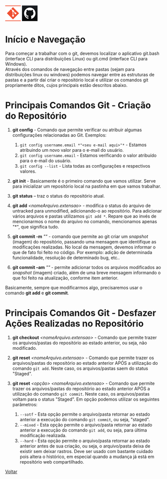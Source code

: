 ![Logo do Git](./../Imagens/icoGit.png) ![Logo do GitHub](./../Imagens/icoGitHub.png)

# Início e Navegação

Para começar a trabalhar com o git, devemos localizar o aplicativo git.bash (interface CLI para distribuições Linux) ou git.cmd (interface CLI para Windows).  
Através dos comandos de navegação entre pastas (sejam para distribuições linux ou windows) podemos navegar entre as estruturas de pastas e a partir daí criar o repositório local e utilizar os comandos git propriamente ditos, cujos principais estão descritos abaixo.

# Principais Comandos Git - Criação do Repositório  

1. **git config** - Comando que permite verificar ou atribuir algumas configurações relacionadas ao Git. Exemplos:  

	1. `git config username.email *"<seu e-mail aqui>"*` - Estamos atribuindo um novo valor para o e-mail do usuário.  
	2. `git config username.email` - Estamos verificando o valor atribuído para o e-mail do usuário.  
	3. `git config --list` - Lista todas as configurações e respectivos valores.

2. **git init** - Basicamente é o primeiro comando que vamos utilizar. Serve para inicializar um repositório local na pastinha em que vamos trabalhar. 

3. **git status** – traz o status do repositório atual. 

4. **git add** *<nomeArquivo.extensao>* - modifica o status do arquivo de untracked para unmodified, adicionando-o ao repositório. Para adicionar vários arquivos e pastas utilizamos `git add *`. Repare que ao invés de mencionarmos o nome do arquivo no comando, mencionamos apenas "*", que significa tudo.
 
5. **git commit -m**  *"<mensagem>"* - comando que permite ao git criar um *snapshot* (imagem) do repositório, passando uma mensagem que identifique as modificações realizadas. No local da mensagem, devemos informar o que de fato foi feito no código. Por exemplo: adição de determinada funcionalidade, resolução de determinado bug, etc..

6. **git commit –am**  *"<mensagem>"* - permite adicionar todos os arquivos modificados ao *snapshot* (imagem) criado, além de uma breve mensagem informando o que foi feito na atualização, conforme item anterior. 

Basicamente, sempre que modificarmos algo, precisaremos usar o comando **git add** e **git commit**. 

# Principais Comandos Git - Desfazer Ações Realizadas no Repositório  

1. **git checkout** *<nomeArquivo.extensao>* - Comando que permite trazer os arquivos/pastas do repositório ao estado anterior, ou seja, não modificado.  

2. **git reset** *<nomeArquivo.extensao>* - Comando que permite trazer os arquivos/pastas do repositório ao estado anterior APÓS a utilização do comando `git add`. Neste caso, os arquivos/pastas saem do status "Staged".

3. **git reset** *<opção>* *<nomeArquivo.extensao>* - Comando que permite trazer os arquivos/pastas do repositório ao estado anterior APÓS a utilização do comando `git commit`. Neste caso, os arquivos/pastas voltam para o status "Staged".
Em opção podemos utilizar os seguintes parâmetros:

	1. `--sotf` - Esta opção permite o arquivo/pasta retornar ao estado anterior a execução do comando `git commit`, ou seja, "staged".
	2. `--mixed` - Esta opção permite o arquivo/pasta retornar ao estado anterior a execução do comando `git add`, ou seja, para última modificação realizada.
	3. `--hard` - Esta opção permite o arquivo/pasta retornar ao estado anterior antes de sua criação, ou seja, o arquivo/pasta deixa de existir sem deixar rastros.
	Deve ser usado com bastante cuidado pois altera o histórico, em especial quando a mudança já está em repositório web compartilhado. 


[Voltar](./../README.md)
 


 